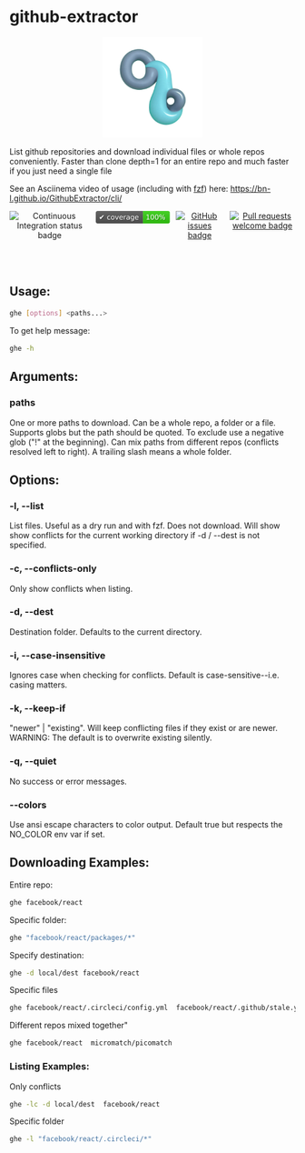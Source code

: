 
# github-extractor

<div align="center">
    <img src="./media/logo-1024.webp" alt="header logo: Github Extractor CLI" width="35%" height="35%">
</div>



List github repositories and download individual files or whole repos conveniently. Faster than clone depth=1 for an entire repo and much faster if you just need a single file

See an Asciinema video of usage (including with [fzf](https://github.com/junegunn/fzf)) here: https://bn-l.github.io/GithubExtractor/cli/
 
<div align="center" style="display: flex; justify-content: center; gap: 10px;">
<img src="https://github.com/bn-l/GithubExtractorCLI/actions/workflows/ci.yml/badge.svg" alt="Continuous Integration status badge">   <a href="coverage/coverage.txt"><img src="./media/coverage-badge.svg" alt="Code coverage badge"></a>  <a href="https://github.com/bn-l/GithubExtractorCLI/issues"><img src="https://img.shields.io/github/issues/bn-l/GithubExtractorCLI" alt="GitHub issues badge"></a>  <a href="https://docs.github.com/en/pull-requests/collaborating-with-pull-requests/proposing-changes-to-your-work-with-pull-requests/creating-a-pull-request"> <img src="https://img.shields.io/badge/PRs-welcome-brightgreen.svg?style=flat" alt="Pull requests welcome badge"> </a>
</div>


<br/><br/>


## Usage: 

```bash
ghe [options] <paths...>
```

To get help message:
```bash
ghe -h
```

## Arguments:

### paths

One or more paths to download. Can be a whole 
repo, a folder or a file. Supports globs but the path should be quoted.
To exclude use a negative glob ("!" at the beginning).
Can mix paths from different repos (conflicts resolved
left to right). A trailing slash means a whole folder.


## Options:

### -l, --list 

List files. Useful as a dry run and with fzf. Does not
download. Will show show conflicts for the current 
working directory if -d / --dest is not specified.

### -c, --conflicts-only  

Only show conflicts when listing.

### -d, --dest <folder>    

Destination folder. Defaults to the current directory.

### -i, --case-insensitive      

Ignores case when checking for conflicts. Default is 
case-sensitive--i.e. casing matters.

### -k, --keep-if <condition>   

"newer" | "existing". Will keep conflicting files 
if they exist or are newer. WARNING: The
default is to overwrite existing silently.

### -q, --quiet    

No success or error messages.     

### --colors    

Use ansi escape characters to color output.
Default true but respects the NO_COLOR env var if set. 

## Downloading Examples:

Entire repo:
```bash             
ghe facebook/react
```
Specific folder:
```bash
ghe "facebook/react/packages/*"
```
Specify destination:
```bash
ghe -d local/dest facebook/react
```
Specific files
```bash
ghe facebook/react/.circleci/config.yml  facebook/react/.github/stale.yml
```
Different repos mixed together"
```bash
ghe facebook/react  micromatch/picomatch
```


### Listing Examples:

Only conflicts
```bash
ghe -lc -d local/dest  facebook/react
```
Specific folder
```bash
ghe -l "facebook/react/.circleci/*"
```


<!-- Everything after the snip is snipped off -->
<!-- SNIP -->
